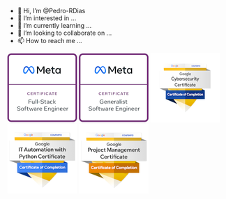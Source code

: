 - 👋 Hi, I’m @Pedro-RDias
- 👀 I’m interested in ...
- 🌱 I’m currently learning ...
- 💞️ I’m looking to collaborate on ...
- 📫 How to reach me ...


<a href="https://www.credly.com/badges/fbab9b0b-81e3-488e-ba67-5b2280341837/public_url"><img src="./badges/meta-full-stack-engineer-certificate.png"></a> <a href="https://www.credly.com/badges/ea835e38-cc3e-4c61-8749-475a0d2ee3b9/public_url"><img src="./badges/meta-generalist-software-engineer-certificate.png"></a> <a href="https://www.credly.com/badges/af6d0921-75a0-4209-b292-7e49cf9a75d8/public_url"><img src="./badges/google-cybersecurity-certificate.png"></a> <a href="https://www.credly.com/badges/b4b1cdd1-c390-4114-bd0b-ddc3bd842063/public_url"><img src="./badges/google-it-automation-certificate.png"></a> <a href="https://www.credly.com/badges/a93ec355-0130-43b8-b37d-845b6041675a/public_url"><img src="./badges/google-project-management-certificate.2.png"></a>
<!---
Pedro-RDias/Pedro-RDias is a ✨ special ✨ repository because its `README.md` (this file) appears on your GitHub profile.
You can click the Preview link to take a look at your changes.
--->
